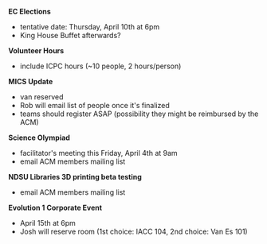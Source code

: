 <strong>EC Elections</strong>
<ul>
	<li>tentative date:  Thursday, April 10th at 6pm</li>
	<li>King House Buffet afterwards?</li>
</ul>
<strong>Volunteer Hours</strong>
<ul>
	<li>include ICPC hours (~10 people, 2 hours/person)</li>
</ul>
<strong>MICS Update</strong>
<ul>
	<li>van reserved</li>
	<li>Rob will email list of people once it's finalized</li>
	<li>teams should register ASAP (possibility they might be reimbursed by the ACM)</li>
</ul>
<strong>Science Olympiad</strong>
<ul>
	<li>facilitator's meeting this Friday, April 4th at 9am</li>
	<li>email ACM members mailing list</li>
</ul>
<strong>NDSU Libraries 3D printing beta testing</strong>
<ul>
	<li>email ACM members mailing list</li>
</ul>
<strong>Evolution 1 Corporate Event</strong>
<ul>
	<li>April 15th at 6pm</li>
	<li>Josh will reserve room (1st choice: IACC 104, 2nd choice: Van Es 101)</li>
</ul>